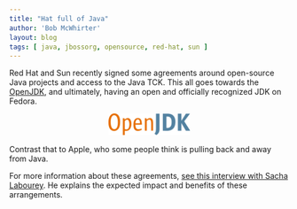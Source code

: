 ```yaml
---
title: "Hat full of Java"
author: 'Bob McWhirter'
layout: blog
tags: [ java, jbossorg, opensource, red-hat, sun ]
---
```

Red Hat and Sun recently signed some agreements around open-source Java projects and access to the Java TCK.  This all goes towards the <a href="http://openjdk.java.net/" title="OpenJDK">OpenJDK</a>, and ultimately, having an open and officially recognized JDK on Fedora.
<p align="center">
  <a href="http://openjdk.java.net/" title="OpenJDK">
    <img src="/blog/assets/openjdk.png" height="39" width="147"/>
  </a>
</p>
Contrast that to Apple, who some people think is pulling back and away from Java.

For more information about these agreements, <a href="http://labs.jboss.com/community/interviews/sacha_sun.html" title="Interview with Sacha">see this interview with Sacha Labourey</a>.  He explains the expected impact and benefits of these arrangements.
